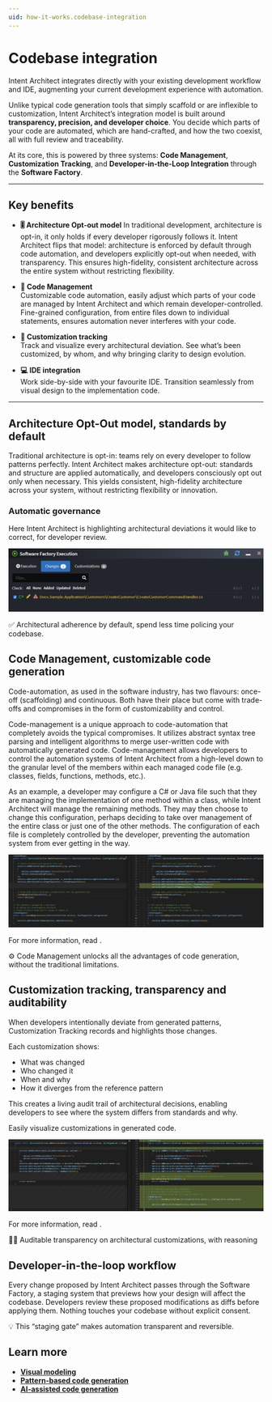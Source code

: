 ```yaml
---
uid: how-it-works.codebase-integration
---
```


# Codebase integration

Intent Architect integrates directly with your existing development workflow and IDE, augmenting your current development experience with automation.  

Unlike typical code generation tools that simply scaffold or are inflexible to customization, Intent Architect’s integration model is built around **transparency, precision, and developer choice**.  You decide which parts of your code are automated, which are hand-crafted, and how the two coexist, all with full review and traceability.

At its core, this is powered by three systems: **Code Management**, **Customization Tracking**, and **Developer-in-the-Loop Integration** through the **Software Factory**.

---

## Key benefits

- **🎚️ Architecture Opt-out model**
  In traditional development, architecture is opt-in, it only holds if every developer rigorously follows it. Intent Architect flips that model: architecture is enforced by default through code automation, and developers explicitly opt-out when needed, with transparency.
  This ensures high-fidelity, consistent architecture across the entire system without restricting flexibility.

- **🧩 Code Management**  
  Customizable code automation, easily adjust which parts of your code are managed by Intent Architect and which remain developer-controlled.  
  Fine-grained configuration, from entire files down to individual statements, ensures automation never interferes with your code.

- **🧭 Customization tracking**  
  Track and visualize every architectural deviation. See what’s been customized, by whom, and why bringing clarity to design evolution.

- **💻 IDE integration**  
  Work side-by-side with your favourite IDE. Transition seamlessly from visual design to the implementation code.

---

## Architecture Opt-Out model, standards by default

Traditional architecture is opt-in: teams rely on every developer to follow patterns perfectly.
Intent Architect makes architecture opt-out: standards and structure are applied automatically, and developers consciously opt out only when necessary.
This yields consistent, high-fidelity architecture across your system, without restricting flexibility or innovation.

### Automatic governance

Here Intent Architect is highlighting architectural deviations it would like to correct, for developer review.

![Architectural governance](images/architectual-deviation.png)

✅ Architectural adherence by default, spend less time policing your codebase.

## Code Management, customizable code generation

Code-automation, as used in the software industry, has two flavours: once-off (scaffolding) and continuous. Both have their place but come with trade-offs and compromises in the form of customizability and control.

Code-management is a unique approach to code-automation that completely avoids the typical compromises. It utilizes abstract syntax tree parsing and intelligent algorithms to merge user-written code with automatically generated code. Code-management allows developers to control the automation systems of Intent Architect from a high-level down to the granular level of the members within each managed code file (e.g. classes, fields, functions, methods, etc.).

As an example, a developer may configure a C# or Java file such that they are managing the implementation of one method within a class, while Intent Architect will manage the remaining methods. They may then choose to change this configuration, perhaps deciding to take over management of the entire class or just one of the other methods. The configuration of each file is completely controlled by the developer, preventing the automation system from ever getting in the way.

![Code Management](images/code-management.png)

For more information, read [](xref:application-development.code-management.about-code-management).

⚙️ Code Management unlocks all the advantages of code generation, without the traditional limitations.

## Customization tracking, transparency and auditability

When developers intentionally deviate from generated patterns, Customization Tracking records and highlights those changes.

Each customization shows:

- What was changed
- Who changed it
- When and why
- How it diverges from the reference pattern

This creates a living audit trail of architectural decisions, enabling developers to see where the system differs from standards and why.

Easily visualize customizations in generated code.

![Customization Tracking](images/customization-tracking.png)

For more information, read [](xref:application-development.software-factory.customizations-screen).

🕵️‍♂️ Auditable transparency on architectural customizations, with reasoning

## Developer-in-the-loop workflow

Every change proposed by Intent Architect passes through the Software Factory, a staging system that previews how your design will affect the codebase.
Developers review these proposed modifications as diffs before applying them. Nothing touches your codebase without explicit consent.

💡 This “staging gate” makes automation transparent and reversible.

## Learn more

- **[Visual modeling](xref:how-it-works.visual-modeling)**
- **[Pattern-based code generation](xref:how-it-works.deterministic-codegen)**
- **[AI-assisted code generation](xref:how-it-works.non-deterministic-codegen)**
